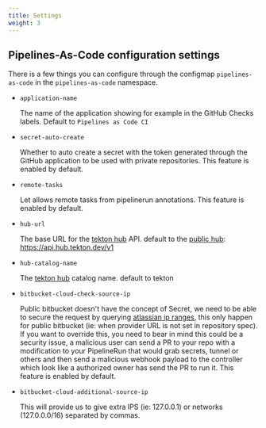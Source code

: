 ```yaml
---
title: Settings
weight: 3
---
```


## Pipelines-As-Code configuration settings

There is a few things you can configure through the configmap
`pipelines-as-code` in the `pipelines-as-code` namespace.

* `application-name`

  The name of the application showing for example in the GitHub Checks
  labels. Default to `Pipelines as Code CI`

* `secret-auto-create`

  Whether to auto create a secret with the token generated through the GitHub
  application to be used with private repositories. This feature is enabled by
  default.

* `remote-tasks`

  Let allows remote tasks from pipelinerun annotations. This feature is enabled by
  default.

* `hub-url`

  The base URL for the [tekton hub](https://github.com/tektoncd/hub/)
  API. default to the [public hub](https://hub.tekton.dev/): <https://api.hub.tekton.dev/v1>

* `hub-catalog-name`

  The [tekton hub](https://github.com/tektoncd/hub/) catalog name. default to tekton

* `bitbucket-cloud-check-source-ip`

  Public bitbucket doesn't have the concept of Secret, we need to be
  able to secure the request by querying
  [atlassian ip ranges](https://ip-ranges.atlassian.com/),
  this only happen for public bitbucket (ie: when provider URL is not set in
  repository spec). If you want to override this, you need to bear in mind
  this could be a security issue, a malicious user can send a PR to your repo
  with a modification to your PipelineRun that would grab secrets, tunnel or
  others and then send a malicious webhook payload to the controller which
  look like a authorized owner has send the PR to run it.
  This feature is enabled by default.

* `bitbucket-cloud-additional-source-ip`

  This will provide us to give extra IPS (ie: 127.0.0.1) or networks (127.0.0.0/16)
  separated by commas.
